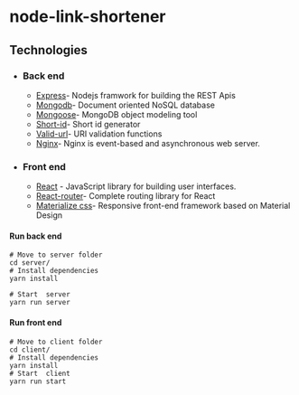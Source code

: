 # node-link-shortener

## Technologies

- ### Back end
    - [Express](https://expressjs.com/)- Nodejs framwork for building the REST Apis
    - [Mongodb](http://mongodb.com/)-  Document oriented NoSQL database
    - [Mongoose](https://http://mongoosejs.com)- MongoDB object modeling tool
    - [Short-id](https://github.com/dylang/shortid)- Short id generator
    - [Valid-url](https://github.com/ogt/valid-url)- URI validation functions   
    - [Nginx](https://www.nginx.com)- Nginx is event-based and asynchronous web server.

- ### Front end
    - [React](https://reactjs.org/) - JavaScript library for building user interfaces.
    - [React-router](https://github.com/ReactTraining/react-router)- Complete routing library for React
    - [Materialize css](http://materializecss.com/)- Responsive front-end framework based on Material Design
    
    
#### Run back end
```
# Move to server folder
cd server/
# Install dependencies
yarn install

# Start  server
yarn run server
```
#### Run front end
```
# Move to client folder 
cd client/
# Install dependencies
yarn install
# Start  client
yarn run start
```
